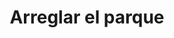 ---
pid: NS98
title: Arreglar el parque
location_transcription: Norris Sq
zipcode: '19122'
outside_phl: 
neighborhood: Yorktown,Old Kensington,Jinogi
age: '62'
age_range: 60-69
instagram: 
image_file_name: NS_98.jpg
proposal_transcription: |-
  Yo quiro que arregle el parque dentro del parque
  -sidewalks -playground
topic: 
topic_summary: 
type: Park,Playground
keywords_other: 
credit: 
image_labels: 
twitter: 
facebook: 
permalink: "/monuments/ns98/"
layout: item-page
---